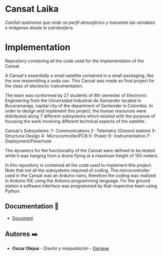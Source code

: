 # Cansat Laika

_CanSat autónomo que mide un perfil atmosférico y transmite las variables e imágenes desde la estratosfera._


# Implementation
Repository containing all the code used for the implementation of the Cansat.

A Cansat's essentially a small satellite contained in a small packaging, like the one ressembling a soda can. This Cansat was made as final project for the class of electronic instrumentation.

The team was conformed by 27 students of 8th semester of Electronic Engineering from the Universidad Industrial de Santander located in Bucaramanga, capital city of the department of Santander in Colombia. In order to design and implement this project, the human resources were distributed along 7 different subsystems which existed with the purpose of focusing the work involving different technical aspects of the satellite.

Cansat's Subsystems:
1- Communications
2- Telemetry (Ground station)
3- Structural Design
4- Microcontroller/PCB
5- Power
6- Instrumentation
7- Deployment/Parachute

The dynamics for the functionality of the Cansat were defined to be tested while it was hanging from a drone flying at a maximum height of 100 meters.

In this repository is contained all the code used to implement this project. Note that not all the subsystems required of coding. The microcontroller used in the Cansat was an Arduino nano, therefore the coding was realized in Arduino IDE using the Arduino programming language. For the ground station a software interface was programmed by that respective team using Python.


## Documentation 📖

* [Document](https://github.com/DaniSTexe/laika/blob/main/Documento.pdf)

## Autores ✒️

* **Oscar Olejua** - *Diseño y maquetación* - [Daniexe](https://github.com/DaniSTexe)